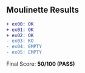 ## Moulinette Results
```diff
+ ex00: OK
+ ex01: OK
+ ex02: OK
- ex03: KO
- ex04: EMPTY
- ex05: EMPTY
```
Final Score: **50/100 (PASS)**

